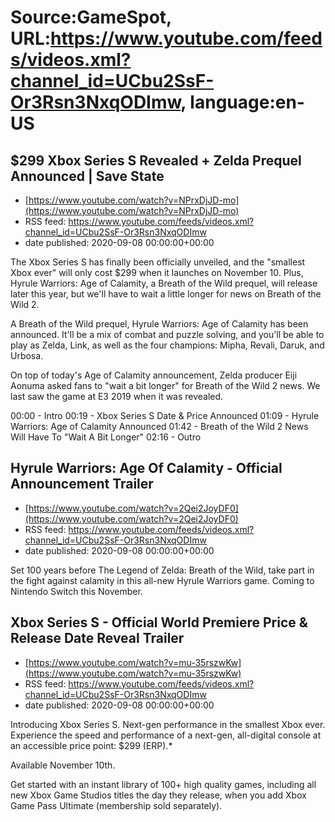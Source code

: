 # Source:GameSpot, URL:https://www.youtube.com/feeds/videos.xml?channel_id=UCbu2SsF-Or3Rsn3NxqODImw, language:en-US

## $299 Xbox Series S Revealed + Zelda Prequel Announced | Save State
 - [https://www.youtube.com/watch?v=NPrxDjJD-mo](https://www.youtube.com/watch?v=NPrxDjJD-mo)
 - RSS feed: https://www.youtube.com/feeds/videos.xml?channel_id=UCbu2SsF-Or3Rsn3NxqODImw
 - date published: 2020-09-08 00:00:00+00:00

The Xbox Series S has finally been officially unveiled, and the "smallest Xbox ever" will only cost $299 when it launches on November 10. Plus, Hyrule Warriors: Age of Calamity, a Breath of the Wild prequel, will release later this year, but we'll have to wait a little longer for news on Breath of the Wild 2. 

A Breath of the Wild prequel, Hyrule Warriors: Age of Calamity has been announced. It'll be a mix of combat and puzzle solving, and you'll be able to play as Zelda, Link, as well as the four champions: Mipha, Revali, Daruk, and Urbosa.

On top of today's Age of Calamity announcement, Zelda producer Eiji Aonuma asked fans to "wait a bit longer" for Breath of the Wild 2 news. We last saw the game at E3 2019 when it was revealed. 

00:00 - Intro
00:19 - Xbox Series S Date & Price Announced
01:09 - Hyrule Warriors: Age of Calamity Announced
01:42 - Breath of the Wild 2 News Will Have To "Wait A Bit Longer"
02:16 - Outro

## Hyrule Warriors: Age Of Calamity - Official Announcement Trailer
 - [https://www.youtube.com/watch?v=2Qei2JoyDF0](https://www.youtube.com/watch?v=2Qei2JoyDF0)
 - RSS feed: https://www.youtube.com/feeds/videos.xml?channel_id=UCbu2SsF-Or3Rsn3NxqODImw
 - date published: 2020-09-08 00:00:00+00:00

Set 100 years before The Legend of Zelda: Breath of the Wild, take part in the fight against calamity in this all-new Hyrule Warriors game. Coming to Nintendo Switch this November.

## Xbox Series S - Official World Premiere Price & Release Date Reveal Trailer
 - [https://www.youtube.com/watch?v=mu-35rszwKw](https://www.youtube.com/watch?v=mu-35rszwKw)
 - RSS feed: https://www.youtube.com/feeds/videos.xml?channel_id=UCbu2SsF-Or3Rsn3NxqODImw
 - date published: 2020-09-08 00:00:00+00:00

Introducing Xbox Series S. Next-gen performance in the smallest Xbox ever. Experience the speed and performance of a next-gen, all-digital console at an accessible price point: $299 (ERP).*

Available November 10th. 

Get started with an instant library of 100+ high quality games, including all new Xbox Game Studios titles the day they release, when you add Xbox Game Pass Ultimate (membership sold separately).

